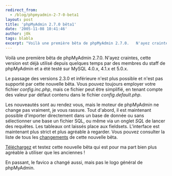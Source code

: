 ```yaml
---
redirect_from:
  - /blog/phpmyadmin-2-7-0-beta1
layout: post
title: 'phpMyAdmin 2.7.0 bêta1'
date: '2005-11-08 10:41:46'
author: j0k
tags: blabla
excerpt: "Voilà une première bêta de phpMyAdmin 2.7.0.   N'ayez craintes, cette version est déjà utilisé depuis quelques temps par des membres du staff de phpMyAdmin et a été testé sur MySQL 4.0.x, 4.1.x et 5.0.x.  \n  \nLe passage des versions 2.3.0 et inférieure n'est plus possible et n'est pas supporté par cette nouvelle bêta.   Vous pouvez toujours      …"
---
```


Voilà une première bêta de phpMyAdmin 2.7.0.   N'ayez craintes, cette version est déjà utilisé depuis quelques temps par des membres du staff de phpMyAdmin et a été testé sur MySQL 4.0.x, 4.1.x et 5.0.x.

Le passage des versions 2.3.0 et inférieure n'est plus possible et n'est pas supporté par cette nouvelle bêta.   Vous pouvez toujours employer votre fichier *config.inc.php*, mais ce fichier peut être simplifié, en tenant compte des valeur par défaut contenu dans le fichier *config.default.php*.

Les nouveautés sont au rendez vous, mais le moteur de phpMyAdmin ne change pas vraiment, je vous rassure.   Tout d'abord, il est maintenant possible d'importer directement dans un base de donnée ou sans sélectionner une base un fichier SQL, ou même via un onglet *SQL* de lancer des requêtes.   Les tableaux ont laissés place aux fieldsets. L'interface est maintenant plus strict et plus agréable à regarder.   Vous pouvez consulter la liste de tous les [changements](http://www.phpmyadmin.net/home_page/downloads.php?relnotes=0) de cette nouvelle bêta.

[Téléchargez](http://sourceforge.net/project/showfiles.php?group_id=23067&amp;package_id=16462&amp;release_id=369239) et testez cette nouvelle bêta qui est pour ma part bien plus agréable à utiliser que les anciennes !

En passant, le favico a changé aussi, mais pas le logo général de phpMyAdmin.
